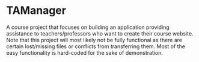 # TAManager
A course project that focuses on building an application providing assistance to teachers/professors who want to create their course website.
Note that this project will most likely not be fully functional as there are certain lost/missing files or conflicts from transferring them.
Most of the easy functionality is hard-coded for the sake of demonstration.
